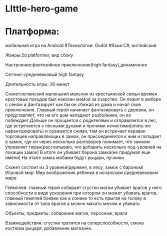 # LIttle-hero-game
# Платформа:
мобильная игра на Android
#Технологии: Godot
#Язык:C#, английский

Жанры:2d platformer, вид сбоку

Настроение:фентезийное приключение(high fantasy),динамичное

Сеттинг:средневековый high fantasy

Длительность игры: 30 минут


Сюжет:испанский маленький мальчик из крестьянской семьи времен крестовых походов был наказан мамой за озарство.
Он лежит в амбаре с сеном и фантазирует как бы он сбежал из дома и начал свое приключение.
Главный герой начинает фантазировать с деревни, он представляет, что на его дом нападают разбойники, он их побеждает.Дальше он прощается с родителями
и отправляется в лес, где встречается с лесными духами и прочими нечистями(опять же нафантазировать) и сражается сними, там он встречает караван торговцев направляющих в замок,
он присоединяется к ним и попадает в замок, где он через несколько разговоров понимает, что замком управляет тиран(рассчитываю, что добавить несколько под-уровней на локации замок)
В итоге он убивает барона замка(не придумал еще имени).На этапе замка мобами будут рыцари, лучники

Сюжет состоит из 3 уровней(деревня, в лесу, замок с бароном)
Игровой мир:
Мир воображения ребенка в испанском средневековом мире

Геймплей: главный герой собирает сгустки магии убивает врагов у него способности в виде ускорения при котором
он может убивать врагов, главный гемплей боевки как в сонике то есть прыгая на голову в зависимости от типа
врагов а можно махать мечом и убивать

Объекты, предметы: собирание магии, персонаж, враги

Взаимодействия: сгустки тратятся на суперспособности, смена костюма рыцаря, добавление магазина.
